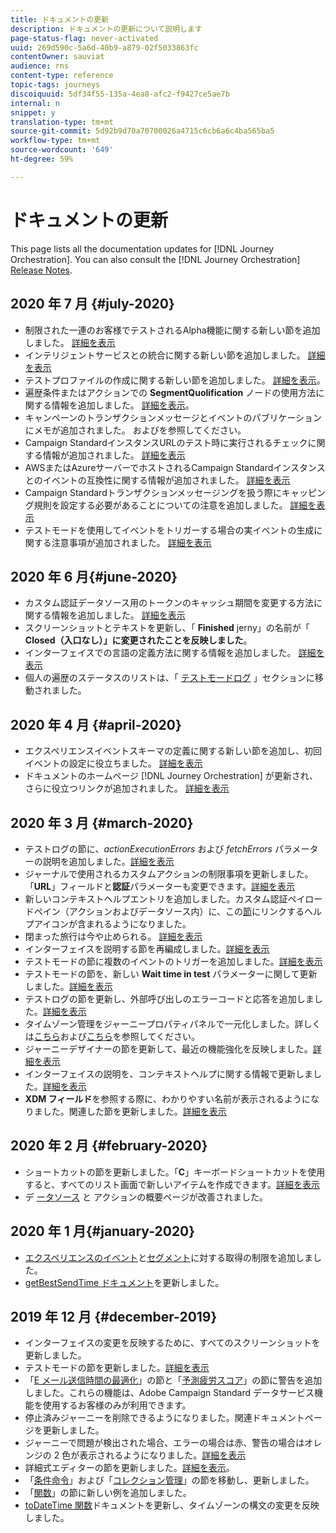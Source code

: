 ```yaml
---
title: ドキュメントの更新
description: ドキュメントの更新について説明します
page-status-flag: never-activated
uuid: 269d590c-5a6d-40b9-a879-02f5033863fc
contentOwner: sauviat
audience: rns
content-type: reference
topic-tags: journeys
discoiquuid: 5df34f55-135a-4ea8-afc2-f9427ce5ae7b
internal: n
snippet: y
translation-type: tm+mt
source-git-commit: 5d92b9d70a70700026a4715c6cb6a6c4ba565ba5
workflow-type: tm+mt
source-wordcount: '649'
ht-degree: 59%

---
```



# ドキュメントの更新

This page lists all the documentation updates for [!DNL Journey Orchestration].
You can also consult the [!DNL Journey Orchestration] [Release Notes](../release-notes/release-notes.md).

## 2020 年 7 月 {#july-2020}

* 制限された一連のお客様でテストされるAlpha機能に関する新しい節を追加しました。 [詳細を表示](../alpha/alpha-overview.md)
* インテリジェントサービスとの統合に関する新しい節を追加しました。 [詳細を表示](../ai-services/ai-services-overview.md)
* テストプロファイルの作成に関する新しい節を追加しました。 [詳細を表示](../building-journeys/testing-the-journey.md#create-test-profile)。
* 遍歴条件またはアクションでの **SegmentQuolification** ノードの使用方法に関する情報を追加しました。 [詳細を表示](../building-journeys/event-activities.md#segment-qualification)。
* キャンペーンのトランザクションメッセージとイベントのパブリケーションにメモが追加されました。 [](../action/working-with-adobe-campaign.md)および[](../building-journeys/using-adobe-campaign-actions.md)を参照してください。
* Campaign StandardインスタンスURLのテスト時に実行されるチェックに関する情報が追加されました。 [詳細を表示](../action/working-with-adobe-campaign.md)
* AWSまたはAzureサーバーでホストされるCampaign Standardインスタンスとのイベントの互換性に関する情報が追加されました。 [詳細を表示](../building-journeys/event-activities.md#section_dhx_gss_dgb)
* Campaign Standardトランザクションメッセージングを扱う際にキャッピング規則を設定する必要があることについての注意を追加しました。 [詳細を表示](../action/working-with-adobe-campaign.md)
* テストモードを使用してイベントをトリガーする場合の実イベントの生成に関する注意事項が追加されました。 [詳細を表示](../building-journeys/testing-the-journey.md#firing_events)

## 2020 年 6 月{#june-2020}

* カスタム認証データソース用のトークンのキャッシュ期間を変更する方法に関する情報を追加しました。 [詳細を表示](../datasource/external-data-sources.md#section_wjp_nl5_nhb)
* スクリーンショットとテキストを更新し、「 **Finished** jerny」の名前が「 **Closed（入口なし）」に変更されたことを反映しました**。
* インターフェイスでの言語の定義方法に関する情報を追加しました。 [詳細を表示](../about/user-interface.md)
* 個人の遍歴のステータスのリストは、「 [テストモードログ](../building-journeys/testing-the-journey.md#viewing_logs) 」セクションに移動されました。

## 2020 年 4 月 {#april-2020}

* エクスペリエンスイベントスキーマの定義に関する新しい節を追加し、初回イベントの設定に役立ちました。 [詳細を表示](../event/experience-event-schema.md)
* ドキュメントのホームページ [!DNL Journey Orchestration] が更新され、さらに役立つリンクが追加されました。 [詳細を表示](../../journey-orchestration-home.md)

## 2020 年 3 月 {#march-2020}

* テストログの節に、_actionExecutionErrors_ および _fetchErrors_ パラメーターの説明を追加しました。[詳細を表示](../building-journeys/testing-the-journey.md#viewing_logs)
* ジャーナルで使用されるカスタムアクションの制限事項を更新しました。「**URL**」フィールドと&#x200B;**認証**&#x200B;パラメーターも変更できます。[詳細を表示](../action/about-custom-action-configuration.md)
* 新しいコンテキストヘルプエントリを追加しました。カスタム認証ペイロードペイン（アクションおよびデータソース内）に、この[節](../datasource/external-data-sources.md#section_wjp_nl5_nhb)にリンクするヘルプアイコンが含まれるようになりました。
* 閉まった旅行は今や止められる。 [詳細を表示](../building-journeys/using-the-journey-designer.md)
* インターフェイスを説明する節を再編成しました。[詳細を表示](../about/user-interface.md)
* テストモードの節に複数のイベントのトリガーを追加しました。[詳細を表示](../building-journeys/testing-the-journey.md#firing_events)
* テストモードの節を、新しい **Wait time in test** パラメーターに関して更新しました。[詳細を表示](../building-journeys/testing-the-journey.md)
* テストログの節を更新し、外部呼び出しのエラーコードと応答を追加しました。[詳細を表示](../building-journeys/testing-the-journey.md#viewing_logs)
* タイムゾーン管理をジャーニープロパティパネルで一元化しました。詳しくは[こちら](../building-journeys/changing-properties.md#timezone)および[こちら](../building-journeys/timezone-management.md)を参照してください。
* ジャーニーデザイナーの節を更新して、最近の機能強化を反映しました。[詳細を表示](../building-journeys/using-the-journey-designer.md)
* インターフェイスの説明を、コンテキストヘルプに関する情報で更新しました。[詳細を表示](../about/user-interface.md#section_ksq_zr1_ffb)
* **XDM フィールド**&#x200B;を参照する際に、わかりやすい名前が表示されるようになりました。関連した節を更新しました。[詳細を表示](../about/user-interface.md#friendly-names-display)

## 2020 年 2 月 {#february-2020}

* ショートカットの節を更新しました。「**C**」キーボードショートカットを使用すると、すべてのリスト画面で新しいアイテムを作成できます。[詳細を表示](../about/user-interface.md#section_ksq_zr1_ffb)
* デ [ータソース](../datasource/about-data-sources.md) と [](../action/action.md) アクションの概要ページが改善されました。

## 2020 年 1 月{#january-2020}

* [エクスペリエンスのイベント](../datasource/adobe-experience-platform-data-source.md)と[セグメント](../functions/functioninsegment.md)に対する取得の制限を追加しました。
* [getBestSendTime ドキュメント](../functions/functiongetbestsendtime.md)を更新しました。

## 2019 年 12 月 {#december-2019}

* インターフェイスの変更を反映するために、すべてのスクリーンショットを更新しました。
* テストモードの節を更新しました。[詳細を表示](../building-journeys/testing-the-journey.md)
* 「[E メール送信時間の最適化](../building-journeys/wait-activity.md)」の節と「[予測疲労スコア](../ai-services/leveraging-fatigue-scores.md)」の節に警告を追加しました。これらの機能は、Adobe Campaign Standard データサービス機能を使用するお客様のみが利用できます。
* 停止済みジャーニーを削除できるようになりました。関連ドキュメントページを更新しました。
* ジャーニーで問題が検出された場合、エラーの場合は赤、警告の場合はオレンジの 2 色が表示されるようになりました。[詳細を表示](../about/troubleshooting.md)
* 詳細式エディターの節を更新しました。[詳細を表示](../expression/expressionadvanced.md)。
* 「[条件命令](../expression/conditional-instruction.md)」および「[コレクション管理](../expression/collection-management-functions.md)」の節を移動し、更新しました。
* 「[関数](../expression/functions.md)」の節に新しい例を追加しました。
* [toDateTime 関数](../functions/functiontodatetime.md)ドキュメントを更新し、タイムゾーンの構文の変更を反映しました。
